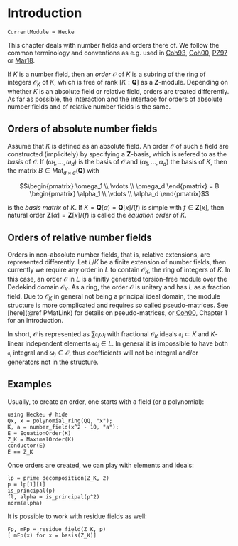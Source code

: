 # Introduction
```@meta
CurrentModule = Hecke
```

This chapter deals with number fields and orders there of.
We follow the common terminology and conventions as e.g. used in
[Coh93](@cite), [Coh00](@cite), [PZ97](@cite) or [Mar18](@cite).

If $K$ is a number field, then an *order* $\mathcal
O$ of $K$ is a subring of the ring of integers $\mathcal O_K$ of $K$, which is free
of rank $[K : \mathbf Q]$ as a $\mathbf Z$-module. Depending on whether
$K$ is an absolute field or relative field, orders are treated differently.
As far as possible, the interaction and the interface for orders of absolute number fields
and of relative number fields is the same.

## Orders of absolute number fields

Assume that $K$ is defined as an absolute field.
An order $\mathcal O$ of such a field are constructed (implicitely) by
specifying a $\mathbf Z$-basis, which is refered to as the *basis* of $\mathcal
O$. If $(\omega_1,\dotsc,\omega_d)$ is the basis of $\mathcal O$ and
$(\alpha_1,\dotsc,\alpha_d)$ the basis of $K$, then the
matrix $B \in \operatorname{Mat}_{d \times d}(\mathbf Q)$ with
```math
\begin{pmatrix} \omega_1 \\ \vdots \\ \omega_d \end{pmatrix} = B \begin{pmatrix} \alpha_1 \\ \vdots \\ \alpha_d \end{pmatrix}
```
is the *basis matrix* of $K$.
If $K = \mathbf{Q}(\alpha) = \mathbf{Q}[x]/(f)$ is simple with $f \in
\mathbf{Z}[x]$, then natural order $\mathbf Z[\alpha] = \mathbf{Z}[x]/(f)$ is
called the *equation order* of $K$.

## Orders of relative number fields

Orders in non-absolute number fields, that is, relative extensions, are represented
differently. Let $L/K$ be a finite extension of number fields, then currently
we require any order in $L$ to contain $\mathcal O_K$, the ring
of integers of $K$. In this case, an order $\mathcal O$ in $L$ is a
finitly generated torsion-free module over the Dedekind domain $\mathcal O_K$. As a ring,
the order $\mathcal O$ is unitary and has $L$ as a fraction field.
Due to $\mathcal O_K$ in general not being a principal
ideal domain, the module structure is more complicated
and requires so called pseudo-matrices. See
[here](@ref PMatLink) for details on pseudo-matrices, or [Coh00](@cite),
Chapter 1 for an introduction.

In short, $\mathcal O$ is represented as $\sum \mathfrak a_i \omega_i$
with fractional $\mathcal O_K$ ideals $\mathfrak a_i\subset K$ and
$K$-linear independent elements $\omega_i\in L$. In general
it is impossible to have both $\mathfrak a_i$ integral and
$\omega_i \in \mathcal O$, thus coefficients will not be integral and/or
generators not in the structure.

## Examples

Usually, to create an order, one starts with a field (or a polynomial):

```@repl 1
using Hecke; # hide
Qx, x = polynomial_ring(QQ, "x");
K, a = number_field(x^2 - 10, "a");
E = EquationOrder(K)
Z_K = MaximalOrder(K)
conductor(E)
E == Z_K
```

Once orders are created, we can play with elements and ideals:

```@repl 1
lp = prime_decomposition(Z_K, 2)
p = lp[1][1]
is_principal(p)
fl, alpha = is_principal(p^2)
norm(alpha)
```

It is possible to work with residue fields as well:

```@repl 1
Fp, mFp = residue_field(Z_K, p)
[ mFp(x) for x = basis(Z_K)]
```
